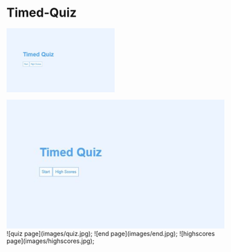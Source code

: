# Timed-Quiz
<p>
<img src = "images/home.jpg" width = "250"></p>



<img src = "./images/home.jpg" alt = "home page of webapp"/>
![quiz page](images/quiz.jpg);
![end page](images/end.jpg);
![highscores page](images/highscores.jpg);
